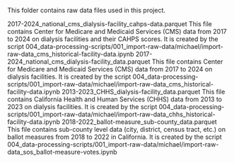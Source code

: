 This folder contains raw data files used in this project.


2017-2024_national_cms_dialysis-facility_cahps-data.parquet
    This file contains Center for Medicare and Medicaid Services (CMS) data from 2017 to 2024 on dialysis facilities and their CAHPS scores.
    It is created by the script 004_data-processing-scripts/001_import-raw-data/michael/import-raw-data_cms_historical-facility-data.ipynb
2017-2024_national_cms_dialysis-facility_data.parquet
    This file contains Center for Medicare and Medicaid Services (CMS) data from 2017 to 2024 on dialysis facilities.
    It is created by the script 004_data-processing-scripts/001_import-raw-data/michael/import-raw-data_cms_historical-facility-data.ipynb
2013-2023_CHHS_dialysis-facility_data.parquet
    This file contains California Health and Human Services (CHHS) data from 2013 to 2023 on dialysis facilities.
    It is created by the script 004_data-processing-scripts/001_import-raw-data/michael/import-raw-data_chhs_historical-facility-data.ipynb
2018-2022_ballot-measure_sub-county_data.parquet
    This file contains sub-county level data (city, district, census tract, etc.) on ballot measures from 2018 to 2022 in California.
    It is created by the script 004_data-processing-scripts/001_import-raw-data/michael/import-raw-data_sos_ballot-measure-votes.ipynb



